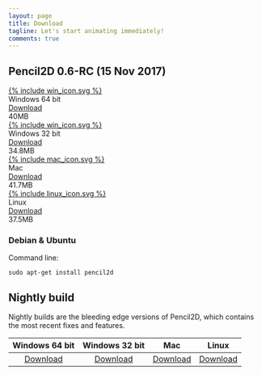 ```yaml
---
layout: page
title: Download
tagline: Let's start animating immediately! 
comments: true
---
```


## Pencil2D 0.6-RC  (15 Nov 2017)

<div class="download-tiles">
<div></div>
<div class="download-tile">
  <a href="https://github.com/pencil2d/pencil/releases/download/0.6-rc/pencil2d-win64-2017-11-15.zip">
    {% include win_icon.svg %} 
  </a><br>
  Windows 64 bit <br>
  <a href="https://github.com/pencil2d/pencil/releases/download/0.6-rc/pencil2d-win64-2017-11-15.zip">Download</a>
  <div class="download-size">40MB</div>
</div>

<div class="download-tile">
  <a href="https://github.com/pencil2d/pencil/releases/download/0.6-rc/pencil2d-win32-2017-11-15.zip">
    {% include win_icon.svg %}
  </a><br>
  Windows 32 bit <br>
  <a href="https://github.com/pencil2d/pencil/releases/download/0.6-rc/pencil2d-win32-2017-11-15.zip">Download</a>
  <div class="download-size">34.8MB</div>
</div>

<div class="download-tile">
  <a href="https://github.com/pencil2d/pencil/releases/download/0.6-rc/pencil2d-mac-2017-11-15.zip">
    {% include mac_icon.svg %}
  </a><br>
  Mac <br>
  <a href="https://github.com/pencil2d/pencil/releases/download/0.6-rc/pencil2d-mac-2017-11-15.zip">Download</a>
  <div class="download-size">41.7MB</div>
</div>

<div class="download-tile">
  <a href="https://github.com/pencil2d/pencil/releases/download/0.6-rc/pencil2d-linux-2017-11-15.AppImage">
    {% include linux_icon.svg %}
  </a><br>
  Linux <br>
  <a href="https://github.com/pencil2d/pencil/releases/download/0.6-rc/pencil2d-linux-2017-11-15.AppImage">Download</a>
  <div class="download-size">37.5MB</div>
</div>

</div>
<div style="clear:both"></div>


### Debian & Ubuntu

Command line:
```
sudo apt-get install pencil2d
```

## Nightly build

Nightly builds are the bleeding edge versions of Pencil2D, which contains the most recent fixes and features.

| Windows 64 bit   | Windows 32 bit    | Mac             | Linux             |
| :--------------: | :---------------: | :-------------: | :---------------: |
| [Download][0]    | [Download][1]     | [Download][2]   | [Download][3]     |

[0]: https://goo.gl/5pZXED
[1]: https://goo.gl/0rbHu6
[2]: https://goo.gl/PXsLCI
[3]: https://goo.gl/NQuJYr

